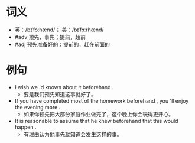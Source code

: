 # 词义
- 英：/bɪˈfɔːhænd/； 美：/bɪˈfɔːrhænd/
- #adv 预先，事先；提前，超前
- #adj 预先准备好的；提前的，赶在前面的
# 例句
- I wish we 'd known about it beforehand .
	- 要是我们预先知道这事就好了。
- If you have completed most of the homework beforehand , you 'll enjoy the evening more .
	- 如果你预先把大部分家庭作业做完了，这个晚上你会玩得更开心。
- It is reasonable to assume that he knew beforehand that this would happen .
	- 有理由认为他事先就知道会发生这样的事。

